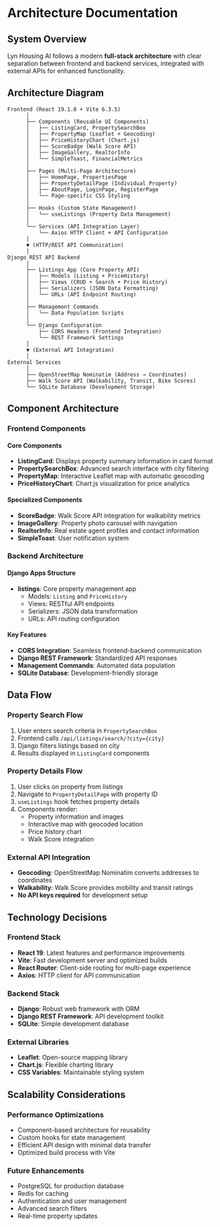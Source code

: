 # Architecture Documentation

## System Overview

Lyn Housing AI follows a modern **full-stack architecture** with clear separation between frontend and backend services, integrated with external APIs for enhanced functionality.

## Architecture Diagram

```
Frontend (React 19.1.0 + Vite 6.3.5)
      │
      ├── Components (Reusable UI Components)
      │   ├── ListingCard, PropertySearchBox
      │   ├── PropertyMap (Leaflet + Geocoding)
      │   ├── PriceHistoryChart (Chart.js)
      │   ├── ScoreBadge (Walk Score API)
      │   ├── ImageGallery, RealtorInfo
      │   └── SimpleToast, FinancialMetrics
      │
      ├── Pages (Multi-Page Architecture)
      │   ├── HomePage, PropertiesPage
      │   ├── PropertyDetailPage (Individual Property)
      │   ├── AboutPage, LoginPage, RegisterPage
      │   └── Page-specific CSS Styling
      │
      ├── Hooks (Custom State Management)
      │   └── useListings (Property Data Management)
      │
      └── Services (API Integration Layer)
          └── Axios HTTP Client + API Configuration
      │
      ▼ (HTTP/REST API Communication)
      │
Django REST API Backend
      │
      ├── Listings App (Core Property API)
      │   ├── Models (Listing + PriceHistory)
      │   ├── Views (CRUD + Search + Price History)
      │   ├── Serializers (JSON Data Formatting)
      │   └── URLs (API Endpoint Routing)
      │
      ├── Management Commands
      │   └── Data Population Scripts
      │
      └── Django Configuration
          ├── CORS Headers (Frontend Integration)
          └── REST Framework Settings
      │
      ▼ (External API Integration)
      │
External Services
      │
      ├── OpenStreetMap Nominatim (Address → Coordinates)
      ├── Walk Score API (Walkability, Transit, Bike Scores)
      └── SQLite Database (Development Storage)
```

## Component Architecture

### Frontend Components

#### Core Components
- **ListingCard**: Displays property summary information in card format
- **PropertySearchBox**: Advanced search interface with city filtering
- **PropertyMap**: Interactive Leaflet map with automatic geocoding
- **PriceHistoryChart**: Chart.js visualization for price analytics

#### Specialized Components
- **ScoreBadge**: Walk Score API integration for walkability metrics
- **ImageGallery**: Property photo carousel with navigation
- **RealtorInfo**: Real estate agent profiles and contact information
- **SimpleToast**: User notification system

### Backend Architecture

#### Django Apps Structure
- **listings**: Core property management app
  - Models: `Listing` and `PriceHistory`
  - Views: RESTful API endpoints
  - Serializers: JSON data transformation
  - URLs: API routing configuration

#### Key Features
- **CORS Integration**: Seamless frontend-backend communication
- **Django REST Framework**: Standardized API responses
- **Management Commands**: Automated data population
- **SQLite Database**: Development-friendly storage

## Data Flow

### Property Search Flow
1. User enters search criteria in `PropertySearchBox`
2. Frontend calls `/api/listings/search/?city={city}`
3. Django filters listings based on city
4. Results displayed in `ListingCard` components

### Property Details Flow
1. User clicks on property from listings
2. Navigate to `PropertyDetailPage` with property ID
3. `useListings` hook fetches property details
4. Components render:
   - Property information and images
   - Interactive map with geocoded location
   - Price history chart
   - Walk Score integration

### External API Integration
- **Geocoding**: OpenStreetMap Nominatim converts addresses to coordinates
- **Walkability**: Walk Score provides mobility and transit ratings
- **No API keys required** for development setup

## Technology Decisions

### Frontend Stack
- **React 19**: Latest features and performance improvements
- **Vite**: Fast development server and optimized builds
- **React Router**: Client-side routing for multi-page experience
- **Axios**: HTTP client for API communication

### Backend Stack
- **Django**: Robust web framework with ORM
- **Django REST Framework**: API development toolkit
- **SQLite**: Simple development database

### External Libraries
- **Leaflet**: Open-source mapping library
- **Chart.js**: Flexible charting library
- **CSS Variables**: Maintainable styling system

## Scalability Considerations

### Performance Optimizations
- Component-based architecture for reusability
- Custom hooks for state management
- Efficient API design with minimal data transfer
- Optimized build process with Vite

### Future Enhancements
- PostgreSQL for production database
- Redis for caching
- Authentication and user management
- Advanced search filters
- Real-time property updates
